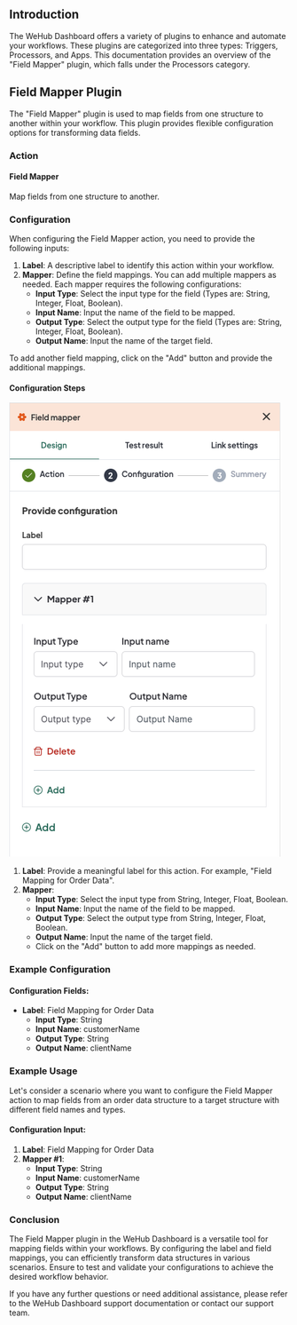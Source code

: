 
## Introduction
The WeHub Dashboard offers a variety of plugins to enhance and automate your workflows. These plugins are categorized into three types: Triggers, Processors, and Apps. This documentation provides an overview of the "Field Mapper" plugin, which falls under the Processors category.

## Field Mapper Plugin
The "Field Mapper" plugin is used to map fields from one structure to another within your workflow. This plugin provides flexible configuration options for transforming data fields.

### Action

#### Field Mapper
Map fields from one structure to another.

### Configuration
When configuring the Field Mapper action, you need to provide the following inputs:

1. **Label**: A descriptive label to identify this action within your workflow.
2. **Mapper**: Define the field mappings. You can add multiple mappers as needed. Each mapper requires the following configurations:
   - **Input Type**: Select the input type for the field (Types are: String, Integer, Float, Boolean).
   - **Input Name**: Input the name of the field to be mapped.
   - **Output Type**: Select the output type for the field (Types are: String, Integer, Float, Boolean).
   - **Output Name**: Input the name of the target field.

To add another field mapping, click on the "Add" button and provide the additional mappings.

#### Configuration Steps

![Screenshot 2024-05-28 at 12.33.14.png](../../../static/img/Field%20Mapper.png)

1. **Label**: Provide a meaningful label for this action. For example, "Field Mapping for Order Data".
2. **Mapper**:
   - **Input Type**: Select the input type from String, Integer, Float, Boolean.
   - **Input Name**: Input the name of the field to be mapped.
   - **Output Type**: Select the output type from String, Integer, Float, Boolean.
   - **Output Name**: Input the name of the target field.
   - Click on the "Add" button to add more mappings as needed.

### Example Configuration
#### Configuration Fields:
- **Label**: Field Mapping for Order Data
   - **Input Type**: String
   - **Input Name**: customerName
   - **Output Type**: String
   - **Output Name**: clientName


### Example Usage
Let's consider a scenario where you want to configure the Field Mapper action to map fields from an order data structure to a target structure with different field names and types.

#### Configuration Input:
1. **Label**: Field Mapping for Order Data
2. **Mapper #1**:
   - **Input Type**: String
   - **Input Name**: customerName
   - **Output Type**: String
   - **Output Name**: clientName


### Conclusion
The Field Mapper plugin in the WeHub Dashboard is a versatile tool for mapping fields within your workflows. By configuring the label and field mappings, you can efficiently transform data structures in various scenarios. Ensure to test and validate your configurations to achieve the desired workflow behavior.

If you have any further questions or need additional assistance, please refer to the WeHub Dashboard support documentation or contact our support team.
